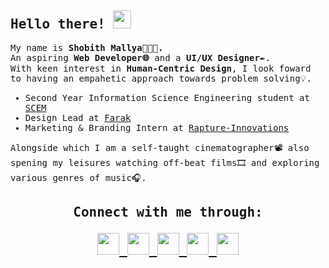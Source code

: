 <samp>

<h2>Hello there! <img src="https://github.com/TheDudeThatCode/TheDudeThatCode/blob/master/Assets/Hi.gif" width="29px"></h2>

<p>My name is <strong>Shobith Mallya👨🏻‍💻. </strong><br>
  An aspiring <strong>Web Developer🌐</strong> and a <strong>UI/UX Designer</strong>✒️. 
<br>With keen interest in <strong>Human-Centric Design</strong>, I look foward to having an empahetic approach towards problem solving💡.</p>
</div>

- Second Year Information Science Engineering student at [SCEM](https://www.sahyadri.edu.in/)
- Design Lead at [Farak](https://www.farakofficial.com/)
- Marketing & Branding Intern at [Rapture-Innovations](https://rapture.works/) 

Alongside which I am a self-taught cinematographer📽 also spening my leisures watching off-beat films🎞 and exploring various genres of music🎧.

<h2 align = "center"><strong>Connect with me through:<br>
<p align="center">

<a href="mailto:shobith.mallya8@gmail.com" target="blank">
  <img src="https://img.icons8.com/doodle/48/000000/gmail.png"/ width="35px" height="35px">
 </a>

<a href="https://www.instagram.com/shobithmlya/" target="blank">
  <img src="https://img.icons8.com/doodle/48/000000/instagram-new.png"/ width="35px" height="35px">
 </a>

<a href="https://twitter.com/shobithmlya" target="blank">
  <img src="https://img.icons8.com/doodle/48/000000/twitter--v1.png"/ width="35px" height="35px">
 </a>

<a href="https://www.behance.net/shobithmallya" target="blank">
  <img src="https://img.icons8.com/doodle/48/000000/behance.png"/ width="35px" height="35px">
 </a>

<a href="https://www.linkedin.com/in/shobithmallya/" target="blank">
  <img src="https://img.icons8.com/doodle/48/000000/linkedin.png"/ width="35px" height="35px">
 </a>

 </samp>

 </p>
